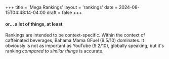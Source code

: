 +++
title = 'Mega Rankings'
layout = 'rankings'
date = 2024-08-15T04:48:14-04:00
draft = false
+++

#### or... a lot of things, at least

Rankings are intended to be context-specific. Within the context of caffeinated beverages, Bahama Mama GFuel (9.5/10) dominates. It obviously is not as important as YouTube (9.2/10), globally speaking, but it's ranking _compared to similar things_ is accurate.
